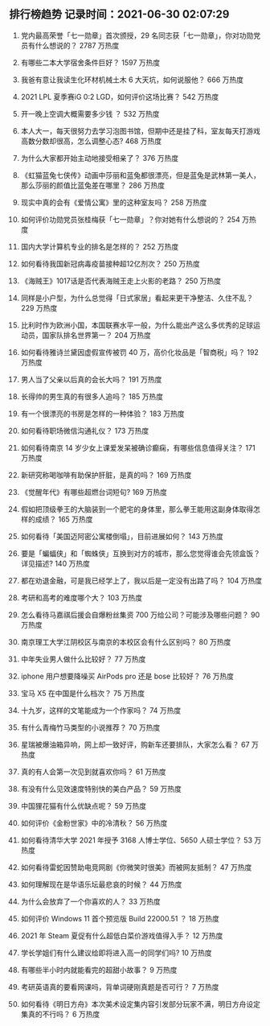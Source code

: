 
## 排行榜趋势 记录时间：2021-06-30 02:07:29
  
  1. 党内最高荣誉「七一勋章」首次颁授，29 名同志获「七一勋章」，你对功勋党员有什么想说的？ 2787 万热度
    
  2. 有哪些二本大学宿舍条件巨好？ 1597 万热度
    
  3. 我爸有意让我读生化环材机械土木 6 大天坑，如何说服他？ 666 万热度
    
  4. 2021 LPL 夏季赛iG 0:2 LGD，如何评价这场比赛？ 542 万热度
    
  5. 开一晚上空调大概需要多少钱 ？ 532 万热度
    
  6. 本人大一，每天很努力去学习泡图书馆，但期中还是挂了科，室友每天打游戏高数分数却很高，怎么调整心态? 468 万热度
    
  7. 为什么大家都开始主动地接受相亲了？ 376 万热度
    
  8. 《虹猫蓝兔七侠传》动画中莎丽和蓝兔都很漂亮，但是蓝兔是武林第一美人，那么莎丽的颜值比蓝兔差在哪里？ 286 万热度
    
  9. 现实中真的会有《爱情公寓》里的这种室友吗？ 258 万热度
    
  10. 如何评价功勋党员张桂梅获「七一勋章」？你对她有什么想说的？ 254 万热度
    
  11. 国内大学计算机专业的排名是怎样的？ 252 万热度
    
  12. 如何看待我国新冠病毒疫苗接种超12亿剂次？ 250 万热度
    
  13. 《海贼王》1017话是否代表海贼王走上火影的老路？ 250 万热度
    
  14. 同样是小户型，为什么总觉得「日式家居」看起来更干净整洁、久住不乱？ 229 万热度
    
  15. 比利时作为欧洲小国，本国联赛水平一般，为什么能出产这么多优秀的足球运动员，国家队排名世界第一？ 204 万热度
    
  16. 如何看待雅诗兰黛因虚假宣传被罚 40 万，高价化妆品是「智商税」吗？ 192 万热度
    
  17. 男人当了父亲以后真的会长大吗？ 191 万热度
    
  18. 长得帅的男生真的有很多人追吗？ 185 万热度
    
  19. 有一个很漂亮的书房是怎样的一种体验？ 183 万热度
    
  20. 如何看待职场微信沟通礼仪？ 173 万热度
    
  21. 如何看待南京 14 岁少女上课爱发呆被确诊癫痫，有哪些信息值得关注？ 171 万热度
    
  22. 新研究称喝咖啡有助保护肝脏，是真的吗？ 169 万热度
    
  23. 《觉醒年代》有哪些超燃台词短句? 169 万热度
    
  24. 假如把顶级拳王的大脑装到一个肥宅的身体里，那么拳王能用这副身体取得怎样的成绩？ 165 万热度
    
  25. 如何看待「美国迈阿密公寓楼倒塌」，目前进展如何？ 143 万热度
    
  26. 要是「蝙蝠侠」和「蜘蛛侠」互换到对方的城市，那么您觉得谁会先领盒饭？详见描述? 140 万热度
    
  27. 都在劝退金融，可是我已经学上了，我以后是一定没有出路了吗？ 104 万热度
    
  28. 考研和高考的难度哪个大？ 103 万热度
    
  29. 怎么看待马嘉祺后援会自爆粉丝集资 700 万给公司？可能涉及哪些问题？ 90 万热度
    
  30. 南京理工大学江阴校区与南京的本校区会有什么区别吗？ 80 万热度
    
  31. 中年失业男人做什么比较好？ 77 万热度
    
  32. iphone 用户想要降噪买 AirPods pro 还是 bose 比较好？ 76 万热度
    
  33. 宝马 X5 在中国是什么档次？ 75 万热度
    
  34. 十九岁，这样的文笔能成为一个作家吗？ 74 万热度
    
  35. 有什么青梅竹马类型的小说推荐？ 70 万热度
    
  36. 星瑞被爆油箱异响，网上却一致好评，购新车还要排队，大家怎么看？ 67 万热度
    
  37. 真的有人会第一次见到就喜欢你吗？ 61 万热度
    
  38. 有没有什么见效速度特别快的美白产品？ 59 万热度
    
  39. 中国狸花猫有什么优缺点呢？ 59 万热度
    
  40. 如何评价《金粉世家》中的冷清秋？ 56 万热度
    
  41. 如何看待清华大学 2021 年授予 3168 人博士学位、5650 人硕士学位？ 53 万热度
    
  42. 如何看待雷蛇因赞助电竞网剧《你微笑时很美》而被网友抵制？ 47 万热度
    
  43. 如何理解现在是华语乐坛最悲哀的时候？ 44 万热度
    
  44. 为什么会放弃了一个你喜欢的人？ 33 万热度
    
  45. 如何评价 Windows 11 首个预览版 Build 22000.51 ？ 18 万热度
    
  46. 2021 年 Steam 夏促有什么超低白菜价游戏值得入手？ 12 万热度
    
  47. 学长学姐们有什么建议给即将进入高一的同学们吗? 10 万热度
    
  48. 有哪些半小时内就能看完的超甜小故事？ 9 万热度
    
  49. 考研英语真的要看网课吗，背单词硬刚真题是否可行？ 7 万热度
    
  50. 如何看待《明日方舟》本次美术设定集内容引发部分玩家不满，明日方舟设定集真的不行吗？ 6 万热度
    